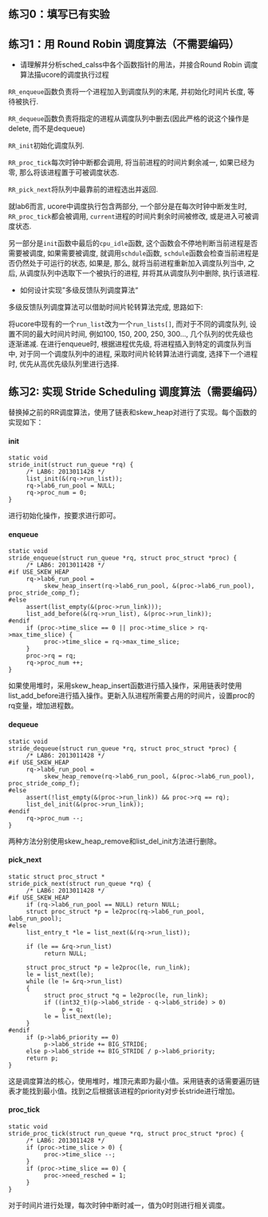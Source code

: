 ## 练习0：填写已有实验

## 练习1：用 Round Robin 调度算法（不需要编码）

- 请理解并分析sched_calss中各个函数指针的用法，并接合Round Robin 调度算法描ucore的调度执行过程

`RR_enqueue`函数负责将一个进程加入到调度队列的末尾, 并初始化时间片长度, 等待被执行. 

`RR_dequeue`函数负责将指定的进程从调度队列中删去(因此严格的说这个操作是delete, 而不是dequeue)

`RR_init`初始化调度队列. 

`RR_proc_tick`每次时钟中断都会调用, 将当前进程的时间片剩余减一, 如果已经为零, 那么将该进程置于可被调度状态. 

`RR_pick_next`将队列中最靠前的进程选出并返回. 

就lab6而言, ucore中调度执行包含两部分, 一个部分是在每次时钟中断发生时, `RR_proc_tick`都会被调用, `current`进程的时间片剩余时间被修改, 或是进入可被调度状态. 

另一部分是`init`函数中最后的`cpu_idle`函数, 这个函数会不停地判断当前进程是否需要被调度, 如果需要被调度, 就调用`schdule`函数, `schdule`函数会检查当前进程是否仍然处于可运行的状态, 如果是, 那么, 就将当前进程重新加入调度队列当中, 之后, 从调度队列中选取下一个被执行的进程, 并将其从调度队列中删除, 执行该进程. 

- 如何设计实现”多级反馈队列调度算法“

多级反馈队列调度算法可以借助时间片轮转算法完成, 思路如下:

将ucore中现有的一个`run_list`改为一个`run_lists[]`, 而对于不同的调度队列, 设置不同的最大时间片时间, 例如100, 150, 200, 250, 300..., 几个队列的优先级也逐渐递减. 在进行enqueue时, 根据进程优先级, 将进程插入到特定的调度队列当中, 对于同一个调度队列中的进程, 采取时间片轮转算法进行调度, 选择下一个进程时, 优先从高优先级队列里进行选择. 

## 练习2: 实现 Stride Scheduling 调度算法（需要编码）
替换掉之前的RR调度算法，使用了链表和skew_heap对进行了实现。每个函数的实现如下：

#### init

```
static void
stride_init(struct run_queue *rq) {
     /* LAB6: 2013011428 */
     list_init(&(rq->run_list));
     rq->lab6_run_pool = NULL;
     rq->proc_num = 0;
}
```

进行初始化操作，按要求进行即可。

#### enqueue

```
static void
stride_enqueue(struct run_queue *rq, struct proc_struct *proc) {
     /* LAB6: 2013011428 */
#if USE_SKEW_HEAP
     rq->lab6_run_pool =
          skew_heap_insert(rq->lab6_run_pool, &(proc->lab6_run_pool), proc_stride_comp_f);
#else
     assert(list_empty(&(proc->run_link)));
     list_add_before(&(rq->run_list), &(proc->run_link));
#endif
     if (proc->time_slice == 0 || proc->time_slice > rq->max_time_slice) {
          proc->time_slice = rq->max_time_slice;
     }
     proc->rq = rq;
     rq->proc_num ++;
}
```

如果使用堆时，采用skew_heap_insert函数进行插入操作，采用链表时使用list_add_before进行插入操作。更新入队进程所需要占用的时间片，设置proc的rq变量，增加进程数。

#### dequeue

```
static void
stride_dequeue(struct run_queue *rq, struct proc_struct *proc) {
     /* LAB6: 2013011428 */
#if USE_SKEW_HEAP
     rq->lab6_run_pool =
          skew_heap_remove(rq->lab6_run_pool, &(proc->lab6_run_pool), proc_stride_comp_f);
#else
     assert(!list_empty(&(proc->run_link)) && proc->rq == rq);
     list_del_init(&(proc->run_link));
#endif
     rq->proc_num --;
}
```

两种方法分别使用skew_heap_remove和list_del_init方法进行删除。

#### pick_next

```
static struct proc_struct *
stride_pick_next(struct run_queue *rq) {
     /* LAB6: 2013011428 */
#if USE_SKEW_HEAP
     if (rq->lab6_run_pool == NULL) return NULL;
     struct proc_struct *p = le2proc(rq->lab6_run_pool, lab6_run_pool);
#else
     list_entry_t *le = list_next(&(rq->run_list));

     if (le == &rq->run_list)
          return NULL;
     
     struct proc_struct *p = le2proc(le, run_link);
     le = list_next(le);
     while (le != &rq->run_list)
     {
          struct proc_struct *q = le2proc(le, run_link);
          if ((int32_t)(p->lab6_stride - q->lab6_stride) > 0)
               p = q;
          le = list_next(le);
     }
#endif
     if (p->lab6_priority == 0)
          p->lab6_stride += BIG_STRIDE;
     else p->lab6_stride += BIG_STRIDE / p->lab6_priority;
     return p;
}
```

这是调度算法的核心，使用堆时，堆顶元素即为最小值。采用链表的话需要遍历链表才能找到最小值。找到之后根据该进程的priority对步长stride进行增加。

#### proc_tick

```
static void
stride_proc_tick(struct run_queue *rq, struct proc_struct *proc) {
     /* LAB6: 2013011428 */
     if (proc->time_slice > 0) {
          proc->time_slice --;
     }
     if (proc->time_slice == 0) {
          proc->need_resched = 1;
     }
}
```

对于时间片进行处理，每次时钟中断时减一，值为0时则进行相关调度。
